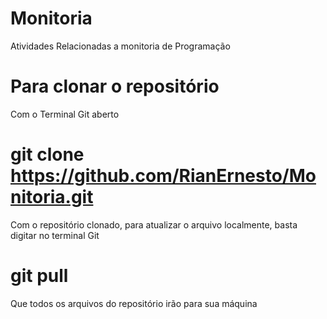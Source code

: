 # Monitoria
Atividades Relacionadas a monitoria de Programação

# Para clonar o repositório
Com o Terminal Git aberto
# git clone https://github.com/RianErnesto/Monitoria.git

Com o repositório clonado, para atualizar o arquivo localmente, basta digitar no terminal Git
# git pull
Que todos os arquivos do repositório irão para sua máquina
